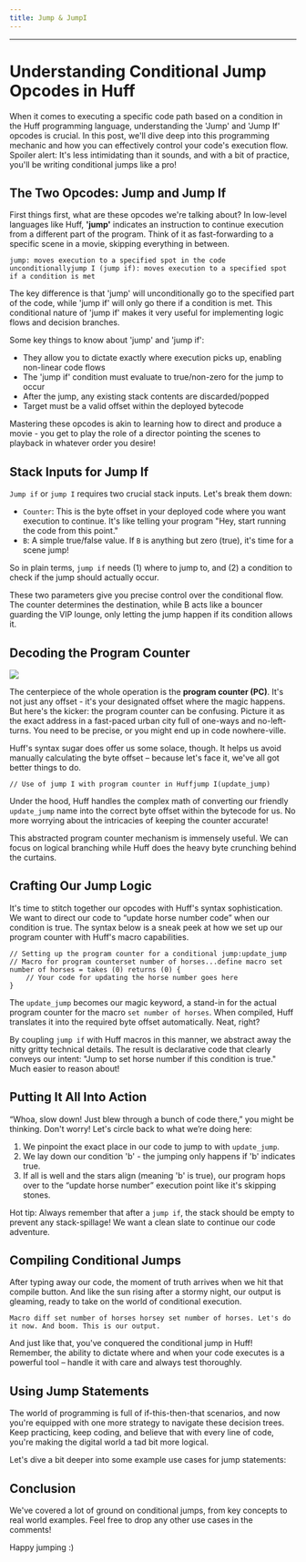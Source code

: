 ```yaml
---
title: Jump & JumpI
---
```


---

# Understanding Conditional Jump Opcodes in Huff

When it comes to executing a specific code path based on a condition in the Huff programming language, understanding the 'Jump' and 'Jump If' opcodes is crucial. In this post, we'll dive deep into this programming mechanic and how you can effectively control your code's execution flow. Spoiler alert: It's less intimidating than it sounds, and with a bit of practice, you'll be writing conditional jumps like a pro!

## The Two Opcodes: Jump and Jump If

First things first, what are these opcodes we're talking about? In low-level languages like Huff, **'jump'** indicates an instruction to continue execution from a different part of the program. Think of it as fast-forwarding to a specific scene in a movie, skipping everything in between.

```
jump: moves execution to a specified spot in the code unconditionallyjump I (jump if): moves execution to a specified spot if a condition is met
```

The key difference is that 'jump' will unconditionally go to the specified part of the code, while 'jump if' will only go there if a condition is met. This conditional nature of 'jump if' makes it very useful for implementing logic flows and decision branches.

Some key things to know about 'jump' and 'jump if':

- They allow you to dictate exactly where execution picks up, enabling non-linear code flows
- The 'jump if' condition must evaluate to true/non-zero for the jump to occur
- After the jump, any existing stack contents are discarded/popped
- Target must be a valid offset within the deployed bytecode

Mastering these opcodes is akin to learning how to direct and produce a movie - you get to play the role of a director pointing the scenes to playback in whatever order you desire!

## Stack Inputs for Jump If

`Jump if` or `jump I` requires two crucial stack inputs. Let's break them down:

- `Counter`: This is the byte offset in your deployed code where you want execution to continue. It's like telling your program "Hey, start running the code from this point."
- `B`: A simple true/false value. If `B` is anything but zero (true), it's time for a scene jump!

So in plain terms, `jump if` needs (1) where to jump to, and (2) a condition to check if the jump should actually occur.

These two parameters give you precise control over the conditional flow. The counter determines the destination, while B acts like a bouncer guarding the VIP lounge, only letting the jump happen if its condition allows it.

## Decoding the Program Counter

![](https://cdn.videotap.com/618/screenshots/L4VyVDOBa4dGAagVG2Z1-104.06.png)

The centerpiece of the whole operation is the **program counter (PC)**. It's not just any offset - it's your designated offset where the magic happens. But here's the kicker: the program counter can be confusing. Picture it as the exact address in a fast-paced urban city full of one-ways and no-left-turns. You need to be precise, or you might end up in code nowhere-ville.

Huff's syntax sugar does offer us some solace, though. It helps us avoid manually calculating the byte offset – because let's face it, we've all got better things to do.

```huff
// Use of jump I with program counter in Huffjump I(update_jump)
```

Under the hood, Huff handles the complex math of converting our friendly `update_jump` name into the correct byte offset within the bytecode for us. No more worrying about the intricacies of keeping the counter accurate!

This abstracted program counter mechanism is immensely useful. We can focus on logical branching while Huff does the heavy byte crunching behind the curtains.

## Crafting Our Jump Logic

It's time to stitch together our opcodes with Huff's syntax sophistication. We want to direct our code to “update horse number code” when our condition is true. The syntax below is a sneak peek at how we set up our program counter with Huff's macro capabilities.

```
// Setting up the program counter for a conditional jump:update_jump
// Macro for program counterset number of horses...define macro set number of horses = takes (0) returns (0) {
    // Your code for updating the horse number goes here
}
```

The `update_jump` becomes our magic keyword, a stand-in for the actual program counter for the macro `set number of horses`. When compiled, Huff translates it into the required byte offset automatically. Neat, right?

By coupling `jump if` with Huff macros in this manner, we abstract away the nitty gritty technical details. The result is declarative code that clearly conveys our intent: "Jump to set horse number if this condition is true." Much easier to reason about!

## Putting It All Into Action

“Whoa, slow down! Just blew through a bunch of code there,” you might be thinking. Don't worry! Let's circle back to what we’re doing here:

1. We pinpoint the exact place in our code to jump to with `update_jump`.
2. We lay down our condition 'b' - the jumping only happens if 'b' indicates true.
3. If all is well and the stars align (meaning 'b' is true), our program hops over to the “update horse number” execution point like it's skipping stones.

Hot tip: Always remember that after a `jump if`, the stack should be empty to prevent any stack-spillage! We want a clean slate to continue our code adventure.

## Compiling Conditional Jumps

After typing away our code, the moment of truth arrives when we hit that compile button. And like the sun rising after a stormy night, our output is gleaming, ready to take on the world of conditional execution.

```
Macro diff set number of horses horsey set number of horses. Let's do it now. And boom. This is our output.
```

And just like that, you've conquered the conditional jump in Huff! Remember, the ability to dictate where and when your code executes is a powerful tool – handle it with care and always test thoroughly.

## Using Jump Statements

The world of programming is full of if-this-then-that scenarios, and now you're equipped with one more strategy to navigate these decision trees. Keep practicing, keep coding, and believe that with every line of code, you're making the digital world a tad bit more logical.

Let's dive a bit deeper into some example use cases for jump statements:

## Conclusion

We've covered a lot of ground on conditional jumps, from key concepts to real world examples. Feel free to drop any other use cases in the comments!

Happy jumping :)
